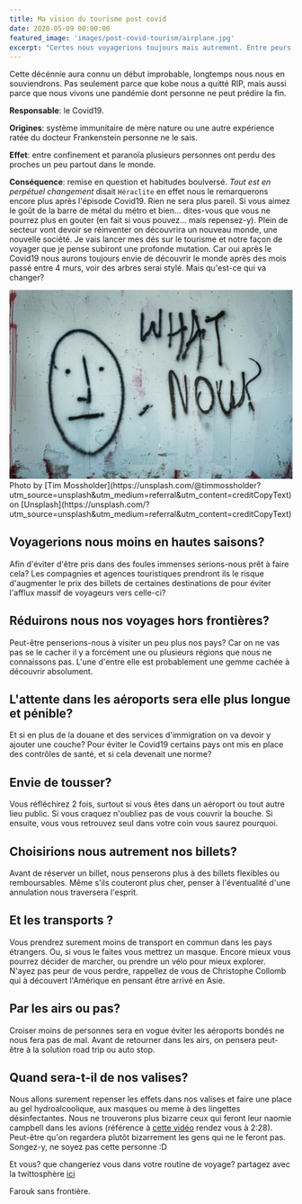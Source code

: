 ```yaml
---
title: Ma vision du tourisme post covid
date: 2020-05-09 00:00:00
featured_image: 'images/post-covid-tourism/airplane.jpg'
excerpt: "Certes nous voyagerions toujours mais autrement. Entre peurs de tousser en public et la la distanciation sociale, ça ne sera plus pareil."
---
```

Cette décénnie aura connu un début improbable, longtemps nous nous en souviendrons. Pas seulement parce que kobe nous a quitté RIP, mais aussi parce que nous vivons une pandémie dont personne ne peut prédire la fin. 

**Responsable**: le Covid19. 

**Origines**: système immunitaire de mère nature ou une autre expérience ratée du docteur Frankenstein personne ne le sais. 

**Effet**: entre confinement et paranoïa plusieurs personnes ont perdu des proches un peu partout dans le monde. 

**Conséquence**: remise en question et habitudes boulversé. *Tout est en perpétuel changement* disait `Héraclite` en effet nous le remarquerons encore plus après l'épisode Covid19. Rien ne sera plus pareil. Si vous aimez le goût de la barre de métal du métro et bien…  dites-vous que vous ne pourrez plus en gouter (en fait si vous pouvez… mais repensez-y). Plein de secteur vont devoir se réinventer on découvrira un nouveau monde, une nouvelle société. Je vais lancer mes dés sur le tourisme et notre façon de voyager que je pense subiront une profonde mutation. Car oui après le Covid19 nous aurons toujours envie de découvrir le monde après des mois passé entre 4 murs, voir des arbres serai stylé. Mais qu'est-ce qui va changer?

<div class="gallery" data-columns="1">
	<img src="images/post-covid-tourism/what_now.jpg" alt="Tourisme post covid 19 et après?">
</div>
Photo by [Tim Mossholder](https://unsplash.com/@timmossholder?utm_source=unsplash&utm_medium=referral&utm_content=creditCopyText) on [Unsplash](https://unsplash.com/?utm_source=unsplash&utm_medium=referral&utm_content=creditCopyText)

## Voyagerions nous moins en hautes saisons? 
Afin d'éviter d'être pris dans des foules immenses serions-nous prêt à faire cela? 
Les compagnies et agences touristiques prendront ils le risque d'augmenter le prix des billets de certaines destinations de pour éviter l'afflux massif de voyageurs vers celle-ci?

## Réduirons nous nos voyages hors frontières?
Peut-être penserions-nous à visiter un peu plus nos pays? Car on ne vas pas se le cacher il y a forcément une ou plusieurs régions que nous ne connaissons pas. L'une d'entre elle est probablement une gemme cachée à découvrir absolument.

## L'attente dans les aéroports sera elle plus longue et pénible? 
Et si en plus de la douane et des services d'immigration on va devoir y ajouter une couche? Pour éviter le Covid19 certains pays ont mis en place des contrôles de santé, et si cela devenait une norme? 

## Envie de tousser?
Vous réfléchirez 2 fois, surtout si vous êtes dans un aéroport ou tout autre lieu public. Si vous craquez n'oubliez pas de vous couvrir la bouche. Si ensuite, vous vous retrouvez seul dans votre coin vous saurez pourquoi.

## Choisirions nous autrement nos billets? 
Avant de réserver un billet, nous penserons plus à des billets flexibles ou remboursables. Même s'ils couteront plus cher, penser à l'éventualité d'une annulation nous traversera l'esprit.

## Et les transports ? 
Vous prendrez surement moins de transport en commun dans les pays étrangers. Ou, si vous le faites vous mettrez un masque. Encore mieux vous pourrez décider de marcher, ou prendre un vélo pour mieux explorer. N'ayez pas peur de vous perdre, rappellez de vous de Christophe Collomb qui à découvert l'Amérique en pensant être arrivé en Asie.

## Par les airs ou pas? 
Croiser moins de personnes sera en vogue éviter les aéroports bondés ne nous fera pas de mal. Avant de retourner dans les airs, on pensera peut-être à la solution road trip ou auto stop.

## Quand sera-t-il de nos valises? 
Nous allons surement repenser les effets dans nos valises et faire une place au gel  hydroalcoolique, aux masques ou meme à des lingettes désinfectantes. Nous ne trouverons plus bizarre ceux qui feront leur naomie campbell dans les avions (référence à [cette vidéo](https://www.youtube.com/watch?v=b-U_jT9qWvs) rendez vous à 2:28). Peut-être qu'on regardera plutôt bizarrement les gens qui ne le feront pas. Songez-y, ne soyez pas cette personne :D 

Et vous? que changeriez vous dans votre routine de voyage? partagez avec la twittosphère [ici](https://mobile.twitter.com/search?q=journaldunvoyageur.fr/le-tourisme-post-covid)

Farouk sans frontière.